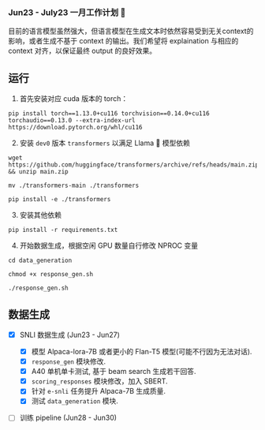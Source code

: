 ### Jun23 - July23 一月工作计划 🚀

目前的语言模型虽然强大，但语言模型在生成文本时依然容易受到无关context的影响，或者生成不基于 context 的输出。我们希望将 explaination 与相应的 context 对齐，以保证最终 output 的良好效果。

## 运行

1. 首先安装对应 cuda 版本的 torch：

```shell
pip install torch==1.13.0+cu116 torchvision==0.14.0+cu116 torchaudio==0.13.0 --extra-index-url https://download.pytorch.org/whl/cu116
```

2. 安装 `dev0` 版本 `transformers` 以满足 Llama 🦙 模型依赖

```shell
wget https://github.com/huggingface/transformers/archive/refs/heads/main.zip && unzip main.zip

mv ./transformers-main ./transformers

pip install -e ./transformers
```

3. 安装其他依赖

```shell
pip install -r requirements.txt
```

4. 开始数据生成，根据空闲 GPU 数量自行修改 NPROC 变量


```shell
cd data_generation

chmod +x response_gen.sh

./response_gen.sh
```

## 数据生成

- [x]  SNLI 数据生成 (Jun23 - Jun27)
    - [x] 模型 Alpaca-lora-7B 或者更小的 Flan-T5 模型(可能不行因为无法对话).
    - [x] `response_gen` 模块修改.
    - [x] A40 单机单卡测试, 基于 beam search 生成若干回答.
    - [x] `scoring_responses` 模块修改，加入 SBERT.
    - [x] 针对 `e-snli` 任务提升 Alpaca-7B 生成质量.
    - [x] 测试 `data_generation` 模块.

- [ ]  训练 pipeline (Jun28 - Jun30)

